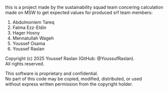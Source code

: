 this is a project made by the sustainability squad team concering calculation made on MSW to get expected values for produced srf
team members:
1. Abdulmoniem Tareq  
2. Fatma Ezz-Eldin  
3. Hager Hosny  
4. Mennatullah Wageh  
5. Youssef Osama  
6. Youssef Raslan

Copyright (c) 2025 Youssef Raslan (GitHub: @YoussufRaslan).  
All rights reserved.

This software is proprietary and confidential.  
No part of this code may be copied, modified, distributed, or used  
without express written permission from the copyright holder.
